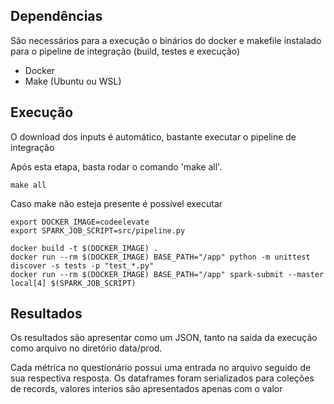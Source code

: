 ## Dependências

São necessários para a execução o binários do docker e makefile instalado para o pipeline de integração (build, testes e execução)

- Docker
- Make (Ubuntu ou WSL)

## Execução

O download dos inputs é automático, bastante executar o pipeline de integração

Após esta etapa, basta rodar o comando 'make all'.
```shell
make all
```

Caso make não esteja presente é possível executar 
```shell
export DOCKER_IMAGE=codeelevate
export SPARK_JOB_SCRIPT=src/pipeline.py

docker build -t $(DOCKER_IMAGE) .
docker run --rm $(DOCKER_IMAGE) BASE_PATH="/app" python -m unittest discover -s tests -p "test_*.py"
docker run --rm $(DOCKER_IMAGE) BASE_PATH="/app" spark-submit --master local[4] $(SPARK_JOB_SCRIPT)
```

## Resultados
Os resultados são apresentar como um JSON, tanto na saída da execução como arquivo no diretório data/prod.

Cada métrica no questionário possui uma entrada no arquivo seguido de sua respectiva resposta. Os dataframes foram serializados para coleções de records, valores interios são apresentados apenas com o valor
